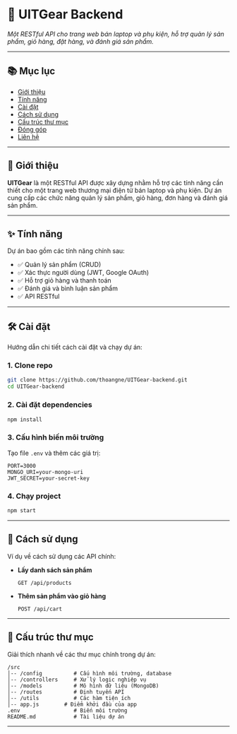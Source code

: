 # 🚀 UITGear Backend

*Một RESTful API cho trang web bán laptop và phụ kiện, hỗ trợ quản lý sản phẩm, giỏ hàng, đặt hàng, và đánh giá sản phẩm.*

---

## 📚 Mục lục

- [Giới thiệu](#-giới-thiệu)
- [Tính năng](#-tính-năng)
- [Cài đặt](#-cài-đặt)
- [Cách sử dụng](#-cách-sử-dụng)
- [Cấu trúc thư mục](#-cấu-trúc-thư-mục)
- [Đóng góp](#-đóng-góp)
- [Liên hệ](#-liên-hệ)

---

## 🌟 Giới thiệu

**UITGear** là một RESTful API được xây dựng nhằm hỗ trợ các tính năng cần thiết cho một trang web thương mại điện tử bán laptop và phụ kiện. Dự án cung cấp các chức năng quản lý sản phẩm, giỏ hàng, đơn hàng và đánh giá sản phẩm.

---

## ✨ Tính năng

Dự án bao gồm các tính năng chính sau:

- ✅ Quản lý sản phẩm (CRUD)
- ✅ Xác thực người dùng (JWT, Google OAuth)
- ✅ Hỗ trợ giỏ hàng và thanh toán
- ✅ Đánh giá và bình luận sản phẩm
- ✅ API RESTful

---

## 🛠️ Cài đặt

Hướng dẫn chi tiết cách cài đặt và chạy dự án:

### 1. Clone repo
```bash
git clone https://github.com/thoangne/UITGear-backend.git
cd UITGear-backend
```

### 2. Cài đặt dependencies
```bash
npm install
```

### 3. Cấu hình biến môi trường
Tạo file `.env` và thêm các giá trị:
```plaintext
PORT=3000
MONGO_URI=your-mongo-uri
JWT_SECRET=your-secret-key
```

### 4. Chạy project
```bash
npm start
```

---

## 🚀 Cách sử dụng

Ví dụ về cách sử dụng các API chính:

- **Lấy danh sách sản phẩm**
  ```http
  GET /api/products
  ```

- **Thêm sản phẩm vào giỏ hàng**
  ```http
  POST /api/cart
  ```

---

## 📂 Cấu trúc thư mục

Giải thích nhanh về các thư mục chính trong dự án:

```
/src
│-- /config          # Cấu hình môi trường, database
│-- /controllers     # Xử lý logic nghiệp vụ
│-- /models          # Mô hình dữ liệu (MongoDB)
│-- /routes          # Định tuyến API
│-- /utils           # Các hàm tiện ích
│-- app.js        # Điểm khởi đầu của app
.env                 # Biến môi trường
README.md            # Tài liệu dự án
```

---


